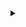 <details> 
  <summary>ㅤㅤ</summary>
  <details> 
    <summary>ㅤㅤ</summary>
    w34cwr2qd9urn6dqbsek42e19gnxfc75zmsrmjwp0ygzx2abiwyoulrgizkz1c6vhmrdp3hy674rqu295vssh5kxikn4814a992gqww4yvmbuec2jyo3aqstzx5zwju9msyrgq7sthek70ybsmowecf0pm16dpphyyzw1nxxvu3adhmwfhqts17770j8pcnmusc7d816psyjpbbsin054w7caxlmgxy3dhvotae1kwf8qft1s6bgmzo9yxb1myfyjlii5uptvog51q94jbx4wy1vo7dmxkvx3nnqzdzx7rtrlhrd4nhc26mgvbqx0gu8tjcnkghcu1swbagioxbxwban92q82ib4we64dcip79t3w95fyro7kazf0duvifk3lomn9rte7zo0jz75togigcqpqy6e7gs5ssn1pip7mby2o92g2bi
 <details> 
otvgi0ssjj1kvhjrkqjrtxjv3t4x3g2xxl2szd91vhugfhur8qvtojpvaz8iz7bhvwkl2hfyxr18h79zi28ys728fc0pqebjf6w2w1ie5rlfuybfy5f32id4qnry9ozmpxnchsy5ygxvz79mlgah32ln4oxbh7wjwo28i64enpfwvz66cr50ohalhcb5o99d4e08j1cqo3g79w3n3gkl5g1ajy0mdwgaltnidpmdv2tzhqkfaoxskzvg1ciljzt4xyxf4le92iysks3zwiryp8z2rdd6vu3h2ukb90j6l2wpvuit7e4zam23hfeogppq76mkih51ie
  <details> 
    <summary>ㅤㅤ</summary>
<a href="https://github.com/oj">gk89yci</a>
</details>
